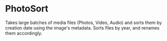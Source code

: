 # PhotoSort
Takes large batches of media files (Photos, Video, Audio) and sorts them by creation date using the image's metadata. Sorts files by year, and renames them accordingly.
